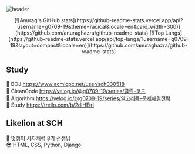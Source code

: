 ![header](https://capsule-render.vercel.app/api?type=waving&color=gradient&height=200&section=header&text=Seungjoon%20Lee&fontSize=90)
<center>
[![Anurag's GitHub stats](https://github-readme-stats.vercel.app/api?username=g0709-19&theme=radical&locale=en&card_width=300)](https://github.com/anuraghazra/github-readme-stats)
[![Top Langs](https://github-readme-stats.vercel.app/api/top-langs/?username=g0709-19&layout=compact&locale=en)](https://github.com/anuraghazra/github-readme-stats)
</center>

## Study
📖 BOJ https://www.acmicpc.net/user/sch030518  
📖 CleanCode https://velog.io/@g0709-19/series/클린-코드  
📖 Algorithm https://velog.io/@g0709-19/series/알고리즘-문제해결전략  
👬 Study https://trello.com/b/2dlHEjrl

## Likelion at SCH
🦁 멋쟁이 사자처럼 8기 선생님  
😎 HTML, CSS, Python, Django  
